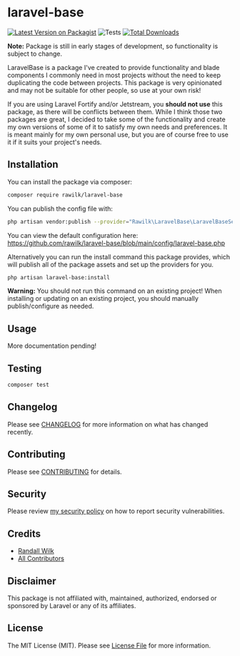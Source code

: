 # laravel-base

[![Latest Version on Packagist](https://img.shields.io/packagist/v/rawilk/laravel-base.svg?style=flat-square)](https://packagist.org/packages/rawilk/laravel-base)
![Tests](https://github.com/rawilk/laravel-base/workflows/Tests/badge.svg?style=flat-square)
[![Total Downloads](https://img.shields.io/packagist/dt/rawilk/laravel-base.svg?style=flat-square)](https://packagist.org/packages/rawilk/laravel-base)

**Note:** Package is still in early stages of development, so functionality is subject to change.

LaravelBase is a package I've created to provide functionality and blade components I commonly need in most projects without the need to keep duplicating
the code between projects. This package is very opinionated and may not be suitable for other people, so use at your own risk!

If you are using Laravel Fortify and/or Jetstream, you **should not use** this package, as there will be conflicts between them. While I think those two packages are
great, I decided to take some of the functionality and create my own versions of some of it to satisfy my own needs and preferences. It is meant mainly for my
own personal use, but you are of course free to use it if it suits your project's needs.

## Installation

You can install the package via composer:

```bash
composer require rawilk/laravel-base
```

You can publish the config file with:
```bash
php artisan vendor:publish --provider="Rawilk\LaravelBase\LaravelBaseServiceProvider" --tag="laravel-base-config"
```

You can view the default configuration here: https://github.com/rawilk/laravel-base/blob/main/config/laravel-base.php

Alternatively you can run the install command this package provides, which will publish all of the package assets
and set up the providers for you.

```bash
php artisan laravel-base:install
```

**Warning:** You should not run this command on an existing project! When installing or updating on an existing project, you should manually
publish/configure as needed.

## Usage

More documentation pending!

## Testing

``` bash
composer test
```

## Changelog

Please see [CHANGELOG](CHANGELOG.md) for more information on what has changed recently.

## Contributing

Please see [CONTRIBUTING](.github/CONTRIBUTING.md) for details.

## Security

Please review [my security policy](.github/SECURITY.md) on how to report security vulnerabilities.

## Credits

- [Randall Wilk](https://github.com/rawilk)
- [All Contributors](../../contributors)

## Disclaimer

This package is not affiliated with, maintained, authorized, endorsed or sponsored by Laravel or any of its affiliates.

## License

The MIT License (MIT). Please see [License File](LICENSE.md) for more information.
